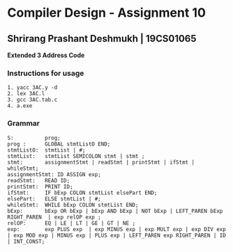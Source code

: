 # Compiler Design - Assignment 10
## Shrirang Prashant Deshmukh | 19CS01065

**Extended 3 Address Code**

### Instructions for usage
```
1. yacc 3AC.y -d  
2. lex 3AC.l  
3. gcc 3AC.tab.c  
4. a.exe  
```
### Grammar 

```
S:          prog; 
prog :      GLOBAL stmtListO END;
stmtListO:  stmtList | #;
stmtList:   stmtList SEMICOLON stmt | stmt ;
stmt:       assignmentStmt | readStmt | printStmt | ifStmt | whileStmt;
assignmentStmt: ID ASSIGN exp;
readStmt:   READ ID;
printStmt:  PRINT ID;
ifStmt:     IF bExp COLON stmtList elsePart END;
elsePart:   ELSE stmtList | #;
whileStmt:  WHILE bExp COLON stmtList END;
bExp:       bExp OR bExp | bExp AND bExp | NOT bExp | LEFT_PAREN bExp RIGHT_PAREN  | exp relOP exp ;
relOP:      EQ | LE | LT | GE | GT | NE ;
exp:        exp PLUS exp  | exp MINUS exp | exp MULT exp | exp DIV exp | exp MOD exp | MINUS exp | PLUS exp | LEFT_PAREN exp RIGHT_PAREN | ID | INT_CONST;
```


